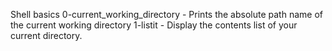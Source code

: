 Shell basics
0-current_working_directory - Prints the absolute path name of the current working directory
1-listit - Display the contents list of your current directory.
